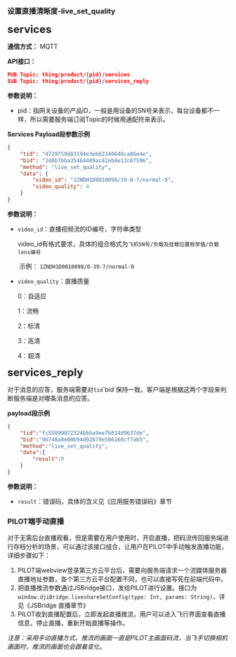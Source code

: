 ### 设置直播清晰度-live_set_quality

**<font size=5>services</font>**

**通信方式：** MQTT

**API接口：** 

```json
PUB Topic: thing/product/{pid}/services
SUB Topic: thing/product/{pid}/services_reply
```

**参数说明：**

- pid：指网关设备的产品ID，一般是用设备的SN号来表示，每台设备都不一样，所以需要服务端订阅Topic的时候用通配符来表示。

**Services Payload段参数示例**

```json
{
    "tid": "d729f59d83194e3eb62340648ca86e4e",
    "bid": "248b7bba35464489ac42eb8e13c6f596",
    "method": "live_set_quality",
    "data": {
        "video_id": "1ZNDH1D0010098/39-0-7/normal-0",
        "video_quality": 4
    }
}
```

**参数说明：**

- `video_id`：直播视频流的ID编号，字符串类型

  ​	video_id有格式要求，具体的组合格式为`飞机SN号/负载及挂载位置枚举值/负载lens编号`

  ​	示例： `1ZNDH1D0010098/0-39-7/normal-0`

- `video_quality`：直播质量

  0：自适应

  1：流畅

  2：标清

  3：高清

  4：超清

**<font size=5>services_reply</font>**

对于消息的应答，服务端需要对`tid`\`bid`保持一致。客户端是根据这两个字段来判断服务端是对哪条消息的应答。

**payload段示例**

```json
{
    "tid":"fc55099072324bbba9ee7b014d9637de",
    "bid":"9b748a8e00b94d02879e506160cf7ab5",
    "method":"live_set_quality",
    "data":{
        "result":0
    }
}
```

**参数说明：**

- `result`：错误码，具体的含义见《应用服务错误码》章节 

### PILOT端手动直播

对于无需后台直播观看，但是需要在用户使用时，开启直播，把码流传回服务端进行存档分析的场景，可以通过该接口组合，让用户在PILOT中手动触发直播功能，详细步骤如下：

1. PILOT端webview登录第三方云平台后，需要向服务端请求一个流媒体服务器直播地址参数，各个第三方云平台配置不同，也可以直接写死在前端代码中。
2. 把直播推流参数通过JSBridge接口，发给PILOT进行设置。接口为`window.djiBridge.liveshareSetConfig(type: Int, params: String)`，详见《JSBridge 直播章节》
3. PILOT收到直播配置后，立即发起直播推流，用户可以进入飞行界面查看直播信息，停止直播，重新开始直播等操作。

*注意：采用手动直播方式，推流的画面一直是PILOT主画面码流，当飞手切换相机画面时，推流的画面也会跟着变化。*